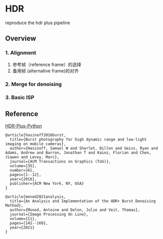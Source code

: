 # HDR
reproduce the hdr plus pipeline

## Overview
### 1. Alignment
1. 参考帧（reference frame）的选择
2. 备用帧 (alternative frame)的对齐
### 2. Merge for denoising
### 3. Basic ISP


## Reference
[HDR-Plus-Python](https://github.com/792x/HDR-Plus-Python/tree/master)
```
@article{hasinoff2016burst,
  title={Burst photography for high dynamic range and low-light imaging on mobile cameras},
  author={Hasinoff, Samuel W and Sharlet, Dillon and Geiss, Ryan and Adams, Andrew and Barron, Jonathan T and Kainz, Florian and Chen, Jiawen and Levoy, Marc},
  journal={ACM Transactions on Graphics (ToG)},
  volume={35},
  number={6},
  pages={1--12},
  year={2016},
  publisher={ACM New York, NY, USA}
}

@article{monod2021analysis,
  title={An Analysis and Implementation of the HDR+ Burst Denoising Method},
  author={Monod, Antoine and Delon, Julie and Veit, Thomas},
  journal={Image Processing On Line},
  volume={11},
  pages={142--169},
  year={2021}
}

```

